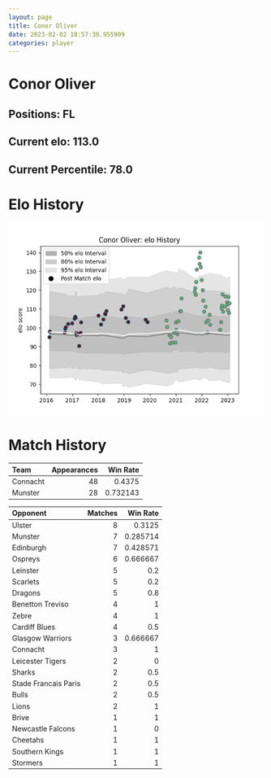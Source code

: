 ```yaml
---  
layout: page  
title: Conor Oliver  
date: 2023-02-02 18:57:30.955909  
categories: player  
---
```

# Conor Oliver

## Positions: FL

## Current elo: 113.0

## Current Percentile: 78.0

# Elo History


![elo history](history_ConorOliver.png)
# Match History


| Team     |   Appearances |   Win Rate |
|:---------|--------------:|-----------:|
| Connacht |            48 |   0.4375   |
| Munster  |            28 |   0.732143 |

| Opponent             |   Matches |   Win Rate |
|:---------------------|----------:|-----------:|
| Ulster               |         8 |   0.3125   |
| Munster              |         7 |   0.285714 |
| Edinburgh            |         7 |   0.428571 |
| Ospreys              |         6 |   0.666667 |
| Leinster             |         5 |   0.2      |
| Scarlets             |         5 |   0.2      |
| Dragons              |         5 |   0.8      |
| Benetton Treviso     |         4 |   1        |
| Zebre                |         4 |   1        |
| Cardiff Blues        |         4 |   0.5      |
| Glasgow Warriors     |         3 |   0.666667 |
| Connacht             |         3 |   1        |
| Leicester Tigers     |         2 |   0        |
| Sharks               |         2 |   0.5      |
| Stade Francais Paris |         2 |   0.5      |
| Bulls                |         2 |   0.5      |
| Lions                |         2 |   1        |
| Brive                |         1 |   1        |
| Newcastle Falcons    |         1 |   0        |
| Cheetahs             |         1 |   1        |
| Southern Kings       |         1 |   1        |
| Stormers             |         1 |   1        |